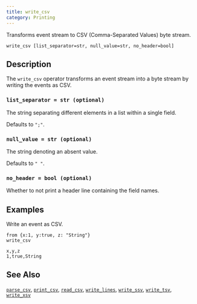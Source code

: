 ```yaml
---
title: write_csv
category: Printing
---
```


Transforms event stream to CSV (Comma-Separated Values) byte stream.

```tql
write_csv [list_separator=str, null_value=str, no_header=bool]
```

## Description

The `write_csv` operator transforms an event stream into a byte stream by writing
the events as CSV.

### `list_separator = str (optional)`

The string separating different elements in a list within a single field.

Defaults to `";"`.

### `null_value = str (optional)`

The string denoting an absent value.

Defaults to `" "`.

### `no_header = bool (optional)`

Whether to not print a header line containing the field names.

## Examples

Write an event as CSV.

```tql
from {x:1, y:true, z: "String"}
write_csv
```
```
x,y,z
1,true,String
```

## See Also

[`parse_csv`](/reference/functions/parse_csv),
[`print_csv`](/reference/functions/print_csv),
[`read_csv`](/reference/operators/read_csv),
[`write_lines`](/reference/operators/write_lines),
[`write_ssv`](/reference/operators/write_ssv),
[`write_tsv`](/reference/operators/write_tsv),
[`write_xsv`](/reference/operators/write_xsv)
